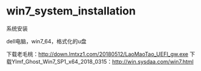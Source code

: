# win7_system_installation
系统安装

dell电脑，win7_64，格式化的u盘

下载老毛桃：http://down.lmtxz1.com/20180512/LaoMaoTao_UEFI_gw.exe
下载Ylmf_Ghost_Win7_SP1_x64_2018_0315：http://win.sysdaa.com/win7.html




